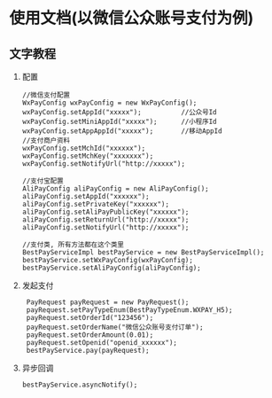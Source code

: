 # 使用文档(以微信公众账号支付为例)

## 文字教程
1. 配置

    ```
    //微信支付配置
    WxPayConfig wxPayConfig = new WxPayConfig();
    wxPayConfig.setAppId("xxxxx");          //公众号Id
    wxPayConfig.setMiniAppId("xxxxx");      //小程序Id
	wxPayConfig.setAppAppId("xxxxx");       //移动AppId
    //支付商户资料
    wxPayConfig.setMchId("xxxxxx");
    wxPayConfig.setMchKey("xxxxxxx");
    wxPayConfig.setNotifyUrl("http://xxxxx");
    
    //支付宝配置
    AliPayConfig aliPayConfig = new AliPayConfig();
    aliPayConfig.setAppId("xxxxxx");
    aliPayConfig.setPrivateKey("xxxxxx");
    aliPayConfig.setAliPayPublicKey("xxxxxx");
    aliPayConfig.setReturnUrl("http://xxxxx");
    aliPayConfig.setNotifyUrl("http://xxxxx");
            
    //支付类, 所有方法都在这个类里
    BestPayServiceImpl bestPayService = new BestPayServiceImpl();
    bestPayService.setWxPayConfig(wxPayConfig);
    bestPayService.setAliPayConfig(aliPayConfig);
    ```

    
1. 发起支付

        PayRequest payRequest = new PayRequest();
        payRequest.setPayTypeEnum(BestPayTypeEnum.WXPAY_H5);
        payRequest.setOrderId("123456");
        payRequest.setOrderName("微信公众账号支付订单");
        payRequest.setOrderAmount(0.01);
        payRequest.setOpenid("openid_xxxxxx");
        bestPayService.pay(payRequest);
    
1. 异步回调

    ```
    bestPayService.asyncNotify();
    ```


